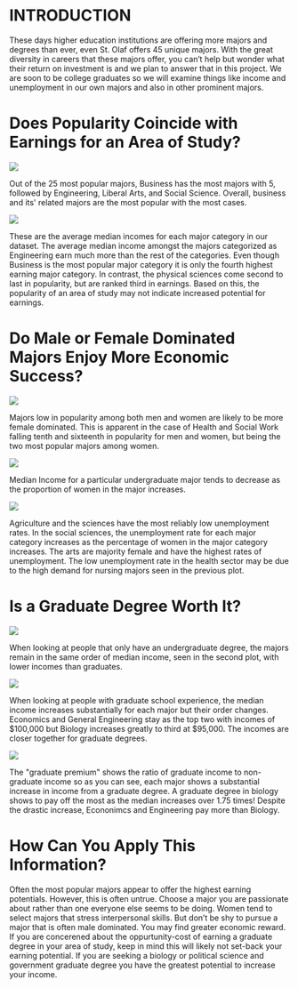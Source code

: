 INTRODUCTION
============

These days higher education institutions are offering more majors and
degrees than ever, even St. Olaf offers 45 unique majors. With the great
diversity in careers that these majors offer, you can’t help but wonder
what their return on investment is and we plan to answer that in this
project. We are soon to be college graduates so we will examine things
like income and unemployment in our own majors and also in other
prominent majors.


Does Popularity Coincide with Earnings for an Area of Study?
===============================================================

![](CopyOfCalCopy_of_Index_-_Caleb_files/figure-markdown_strict/unnamed-chunk-9-1.png)

Out of the 25 most popular majors, Business has the most majors with 5, followed by Engineering, Liberal Arts, and Social Science. Overall, business and its' related majors are the most popular with the most cases.

![](CopyOfCalCopy_of_Index_-_Caleb_files/figure-markdown_strict/unnamed-chunk-9-2.png)

These are the average median incomes for each major category in our dataset. The average median income amongst the majors categorized as Engineering earn much more than the rest of the categories. Even though Business is the most popular major category it is only the fourth highest earning major category. In contrast, the physical sciences come second to last in popularity, but are ranked third in earnings. Based on this, the popularity of an area of study may not indicate increased potential for earnings.

Do Male or Female Dominated Majors Enjoy More Economic Success?
===============================================================

![](CopyOfCalCopy_of_Index_-_Caleb_files/figure-markdown_strict/unnamed-chunk-16-1.png)

Majors low in popularity among both men and women are likely to be more female dominated. This is apparent in the case of Health and Social Work falling tenth and sixteenth in popularity for men and women, but being the two most popular majors among women.

![](CopyOfCalCopy_of_Index_-_Caleb_files/figure-markdown_strict/unnamed-chunk-16-2.png)

Median Income for a particular undergraduate major tends to decrease as the proportion of women in the major increases. 

![](CopyOfCalCopy_of_Index_-_Caleb_files/figure-markdown_strict/unnamed-chunk-18-1.png)

Agriculture and the sciences have the most reliably low unemployment rates. In the social sciences, the unemployment rate for each major category increases as the percentage of women in the major category increases. The arts are majority female and have the highest rates of unemployment. The low unemployment rate in the health sector may be due to the high demand for nursing majors seen in the previous plot.

Is a Graduate Degree Worth It?
===============================================================


![](CopyOfCalCopy_of_Index_-_Caleb_files/figure-markdown_strict/unnamed-chunk-20-1.png)

When looking at people that only have an undergraduate degree, the majors remain in the same order of median income, seen in the second plot, with lower incomes than graduates. 

![](CopyOfCalCopy_of_Index_-_Caleb_files/figure-markdown_strict/unnamed-chunk-20-2.png)

When looking at people with graduate school experience, the median income increases substantially for each major but their order changes. Economics and General Engineering stay as the top two with incomes of $100,000 but Biology increases greatly to  third at $95,000. The incomes are closer together for graduate degrees.


![](CopyOfCalCopy_of_Index_-_Caleb_files/figure-markdown_strict/unnamed-chunk-22-1.png)

The "graduate premium" shows the ratio of graduate income to non-graduate income so as you can see, each major shows a substantial increase in income from a graduate degree. A graduate degree in biology shows to pay off the most as the median increases over 1.75 times! Despite the drastic increase, Econonimcs and Engineering pay more than Biology.

How Can You Apply This Information?
=============================================================== 
Often the most popular majors appear to offer the highest earning potentials. However, this is often
untrue. Choose a major you are passionate about rather than one everyone
else seems to be doing. Women tend to select majors that stress
interpersonal skills. But don’t be shy to pursue a major that is often
male dominated. You may find greater economic reward. If you are
concerened about the oppurtunity-cost of earning a graduate degree in
your area of study, keep in mind this will likely not set-back your
earning potential. If you are seeking a biology or political science and
government graduate degree you have the greatest potential to increase
your income.
